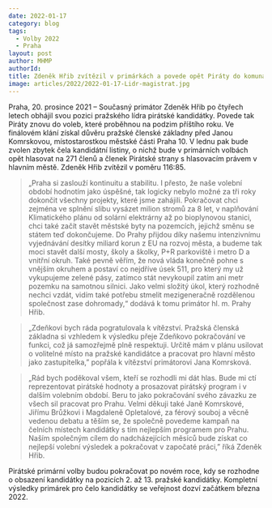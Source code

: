 ```yaml
---
date: 2022-01-17
category: blog
tags: 
  - Volby 2022
  - Praha
layout: post
author: MHMP
authorId: 
title: Zdeněk Hřib zvítězil v primárkách a povede opět Piráty do komunálních voleb v Praze
image: articles/2022/2022-01-17-Lidr-magistrat.jpg
---
```


Praha, 20. prosince 2021 –⁠ Současný primátor Zdeněk Hřib po čtyřech letech obhájil svou pozici pražského lídra pirátské kandidátky. Povede tak Piráty znovu do voleb, které proběhnou na podzim příštího roku. Ve finálovém klání získal důvěru pražské členské základny před Janou Komrskovou, místostarostkou městské části Praha 10. V lednu pak bude zvolen zbytek čela kandidátní listiny, o nichž bude v primárních volbách opět hlasovat na 271 členů a členek Pirátské strany s hlasovacím právem v hlavním městě. Zdeněk Hřib zvítězil v poměru 116:85.
 
> „Praha si zaslouží kontinuitu a stabilitu. I přesto, že naše volební období hodnotím jako úspěšné, tak logicky nebylo možné za tři roky dokončit všechny projekty, které jsme zahájili. Pokračovat chci zejména ve splnění slibu vysázet milion stromů za 8 let, v naplňování Klimatického plánu od solární elektrárny až po bioplynovou stanici, chci také začít stavět městské byty na pozemcích, jejichž směnu se státem teď dokončujeme. Do Prahy přijdou díky našemu intenzivnímu vyjednávání desítky miliard korun z EU na rozvoj města, a budeme tak moci stavět další mosty, školy a školky, P+R parkoviště i metro D a vnitřní okruh. Také pevně věřím, že nová vláda konečně pohne s vnějším okruhem a postaví co nejdříve úsek 511, pro který my už vykupujeme zelené pásy, zatímco stát nevykoupil zatím ani metr pozemku na samotnou silnici. Jako velmi složitý úkol, který rozhodně nechci vzdát, vidím také potřebu stmelit mezigeneračně rozdělenou společnost zase dohromady,“ dodává k tomu primátor hl. m. Prahy Hřib.

> „Zdeňkovi bych ráda pogratulovala k vítězství. Pražská členská základna si vzhledem k výsledku přeje Zdeňkovo pokračování ve funkci, což já samozřejmě plně respektuji. Určitě mám v plánu usilovat o volitelné místo na pražské kandidátce a pracovat pro hlavní město jako zastupitelka,” popřála k vítězství primátorovi Jana Komrsková.

> „Rád bych poděkoval všem, kteří se rozhodli mi dát hlas. Bude mi ctí reprezentovat pirátské hodnoty a prosazovat pirátský program i v dalším volebním období. Beru to jako pokračování svého závazku ze všech sil pracovat pro Prahu. Velmi děkuji také Janě Komrskové, Jiřímu Brůžkovi i Magdaleně Opletalové, za férový souboj a věcně vedenou debatu a těším se, že společně povedeme kampaň na čelních místech kandidátky s tím nejlepším programem pro Prahu. Naším společným cílem do nadcházejících měsíců bude získat co nejlepší volební výsledek a pokračovat v započaté práci,” říká Zdeněk Hřib.

Pirátské primární volby budou pokračovat po novém roce, kdy se rozhodne o obsazení kandidátky na pozicích 2. až 13. pražské kandidátky. Kompletní výsledky primárek pro čelo kandidátky se veřejnost dozví začátkem března 2022.
